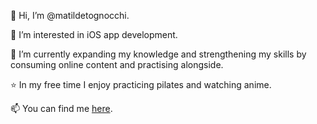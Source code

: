 👋 Hi, I’m @matildetognocchi.

👀 I’m interested in iOS app development.

🌱 I’m currently expanding my knowledge and strengthening my skills by consuming online content and practising alongside.

⭐️ In my free time I enjoy practicing pilates and watching anime.

📫 You can find me [here](https://www.linkedin.com/in/matilde-tognocchi/).
